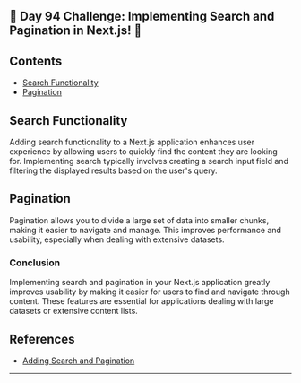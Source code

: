 ## 🚀 Day 94 Challenge: Implementing Search and Pagination in Next.js! 🚀

## Contents
- [Search Functionality](#search-functionality)
- [Pagination](#pagination)

## Search Functionality

Adding search functionality to a Next.js application enhances user experience by allowing users to quickly find the content they are looking for. Implementing search typically involves creating a search input field and filtering the displayed results based on the user's query.

## Pagination

Pagination allows you to divide a large set of data into smaller chunks, making it easier to navigate and manage. This improves performance and usability, especially when dealing with extensive datasets.

### Conclusion

Implementing search and pagination in your Next.js application greatly improves usability by making it easier for users to find and navigate through content. These features are essential for applications dealing with large datasets or extensive content lists.

## References
- [Adding Search and Pagination](https://nextjs.org/learn/dashboard-app/adding-search-and-pagination)

---
